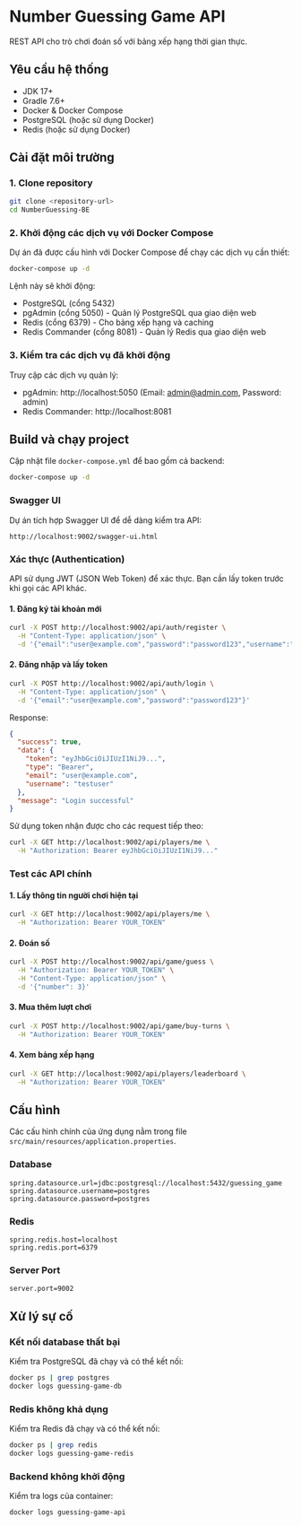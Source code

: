 # Number Guessing Game API

REST API cho trò chơi đoán số với bảng xếp hạng thời gian thực.

## Yêu cầu hệ thống

- JDK 17+
- Gradle 7.6+
- Docker & Docker Compose
- PostgreSQL (hoặc sử dụng Docker)
- Redis (hoặc sử dụng Docker)

## Cài đặt môi trường

### 1. Clone repository

```bash
git clone <repository-url>
cd NumberGuessing-BE
```

### 2. Khởi động các dịch vụ với Docker Compose

Dự án đã được cấu hình với Docker Compose để chạy các dịch vụ cần thiết:

```bash
docker-compose up -d
```

Lệnh này sẽ khởi động:
- PostgreSQL (cổng 5432)
- pgAdmin (cổng 5050) - Quản lý PostgreSQL qua giao diện web
- Redis (cổng 6379) - Cho bảng xếp hạng và caching
- Redis Commander (cổng 8081) - Quản lý Redis qua giao diện web

### 3. Kiểm tra các dịch vụ đã khởi động

Truy cập các dịch vụ quản lý:
- pgAdmin: http://localhost:5050 (Email: admin@admin.com, Password: admin)
- Redis Commander: http://localhost:8081

## Build và chạy project

Cập nhật file `docker-compose.yml` để bao gồm cả backend:

```bash
docker-compose up -d
```

### Swagger UI

Dự án tích hợp Swagger UI để dễ dàng kiểm tra API:

```
http://localhost:9002/swagger-ui.html
```

### Xác thực (Authentication)

API sử dụng JWT (JSON Web Token) để xác thực. Bạn cần lấy token trước khi gọi các API khác.

#### 1. Đăng ký tài khoản mới

```bash
curl -X POST http://localhost:9002/api/auth/register \
  -H "Content-Type: application/json" \
  -d '{"email":"user@example.com","password":"password123","username":"testuser"}'
```

#### 2. Đăng nhập và lấy token

```bash
curl -X POST http://localhost:9002/api/auth/login \
  -H "Content-Type: application/json" \
  -d '{"email":"user@example.com","password":"password123"}'
```

Response:
```json
{
  "success": true,
  "data": {
    "token": "eyJhbGciOiJIUzI1NiJ9...",
    "type": "Bearer",
    "email": "user@example.com",
    "username": "testuser"
  },
  "message": "Login successful"
}
```

Sử dụng token nhận được cho các request tiếp theo:

```bash
curl -X GET http://localhost:9002/api/players/me \
  -H "Authorization: Bearer eyJhbGciOiJIUzI1NiJ9..."
```

### Test các API chính

#### 1. Lấy thông tin người chơi hiện tại

```bash
curl -X GET http://localhost:9002/api/players/me \
  -H "Authorization: Bearer YOUR_TOKEN"
```

#### 2. Đoán số

```bash
curl -X POST http://localhost:9002/api/game/guess \
  -H "Authorization: Bearer YOUR_TOKEN" \
  -H "Content-Type: application/json" \
  -d '{"number": 3}'
```

#### 3. Mua thêm lượt chơi

```bash
curl -X POST http://localhost:9002/api/game/buy-turns \
  -H "Authorization: Bearer YOUR_TOKEN"
```

#### 4. Xem bảng xếp hạng

```bash
curl -X GET http://localhost:9002/api/players/leaderboard \
  -H "Authorization: Bearer YOUR_TOKEN"
```

## Cấu hình

Các cấu hình chính của ứng dụng nằm trong file `src/main/resources/application.properties`.

### Database

```properties
spring.datasource.url=jdbc:postgresql://localhost:5432/guessing_game
spring.datasource.username=postgres
spring.datasource.password=postgres
```

### Redis

```properties
spring.redis.host=localhost
spring.redis.port=6379
```

### Server Port

```properties
server.port=9002
```

## Xử lý sự cố

### Kết nối database thất bại

Kiểm tra PostgreSQL đã chạy và có thể kết nối:

```bash
docker ps | grep postgres
docker logs guessing-game-db
```

### Redis không khả dụng

Kiểm tra Redis đã chạy và có thể kết nối:

```bash
docker ps | grep redis
docker logs guessing-game-redis
```

### Backend không khởi động

Kiểm tra logs của container:

```bash
docker logs guessing-game-api
```

